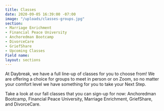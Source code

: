 ```yaml
---
title: Classes
date: 2020-09-05 16:39:00 -07:00
image: "/uploads/classes-groups.jpg"
section:
- Marriage Enrichment
- Financial Peace University
- Anchoredman Bootcamp
- DivorceCare
- GriefShare
- Upcoming Classes
Field name: 
layout: sections
---
```


At Daybreak, we have a full line-up of classes for you to choose from!  We are offering a choice for groups to meet in person or on Zoom, so no matter your comfort level we have something for you to take your Next Step.  

Take a look at our fall classes that you can sign-up for now:  Anchoredman Bootcamp, Financial Peace University, Marriage Enrichment, GriefShare, and DivorceCare.  